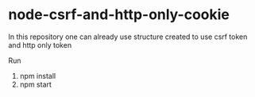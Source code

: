 # node-csrf-and-http-only-cookie
In this repository one can already use structure created to use csrf token and http only token

Run <br/>
1. npm install<br/>
2. npm start
